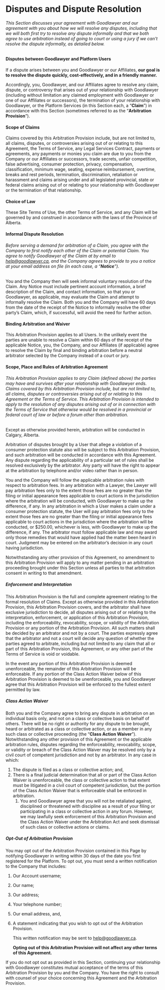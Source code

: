 # Disputes and Dispute Resolution

###### This Section discusses your agreement with Goodlawyer and our agreement with you about how we will resolve any disputes, including that we will both first try to resolve any dispute informally and that we both agree to use arbitration instead of going to court or using a jury if we can’t resolve the dispute informally, as detailed below.

#### Disputes between Goodlawyer and Platform Users

If a dispute arises between you and Goodlawyer or our Affiliates, **our goal is to resolve the dispute quickly, cost-effectively, and in a friendly manner.**

Accordingly, you, Goodlawyer, and our Affiliates agree to resolve any claim, dispute, or controversy that arises out of your relationship with Goodlawyer (including without limitation any claimed employment with Goodlawyer or one of our Affiliates or successors), the termination of your relationship with Goodlawyer, or the Platform Services (in this Section each, a “**Claim**”) in accordance with this Section (sometimes referred to as the “**Arbitration Provision**”).

#### Scope of Claims

Claims covered by this Arbitration Provision include, but are not limited to, all claims, disputes, or controversies arising out of or relating to this Agreement, the Terms of Service, any Legal Services Contract, payments or agreements, any payments or monies you claim are due to you from the Company or our Affiliates or successors, trade secrets, unfair competition, false advertising, consumer protection, privacy, compensation, classification, minimum wage, seating, expense reimbursement, overtime, breaks and rest periods, termination, discrimination, retaliation or harassment and claims arising under and all legislated provincial, state or federal claims arising out of or relating to your relationship with Goodlawyer or the termination of that relationship.

#### Choice of Law

These Site Terms of Use, the other Terms of Service, and any Claim will be governed by and construed in accordance with the laws of the Province of Alberta.

#### Informal Dispute Resolution

###### Before serving a demand for arbitration of a Claim, you agree with the Company to first notify each other of the Claim or potential Claim. You agree to notify Goodlawyer of the Claim at by email to [help@goodlawyer.ca](help@goodlawyer.ca), and the Company agrees to provide to you a notice at your email address on file (in each case, a “**Notice**”). 

You and the Company then will seek informal voluntary resolution of the Claim. Any Notice must include pertinent account information, a brief description of the Claim, and contact information, so that you or Goodlawyer, as applicable, may evaluate the Claim and attempt to informally resolve the Claim. Both you and the Company will have 60 days from the date of the receipt of the Notice to informally resolve the other party’s Claim, which, if successful, will avoid the need for further action.

#### Binding Arbitration and Waiver

This Arbitration Provision applies to all Users. In the unlikely event the parties are unable to resolve a Claim within 60 days of the receipt of the applicable Notice, you, the Company, and our Affiliates (if applicable) agree to resolve the Claim by final and binding arbitration before a neutral arbitrator selected by the Company instead of a court or jury.

#### Scope, Place and Rules of Arbitration Agreement

###### This Arbitration Provision applies to any Claim (defined above) the parties may have and survives after your relationship with Goodlawyer ends. Claims covered by this Arbitration Provision include, but are not limited to, all claims, disputes or controversies arising out of or relating to this Agreement or the Terms of Service. This Arbitration Provision is intended to apply to the resolution of any disputes arising out of or in connection with the Terms of Service that otherwise would be resolved in a provincial or federal court of law or before a forum other than arbitration.

Except as otherwise provided herein, arbitration will be conducted in Calgary, Alberta. 

Arbitration of disputes brought by a User that allege a violation of a consumer protection statute also will be subject to this Arbitration Provision, and such arbitration will be conducted in accordance with this Agreement. Any dispute regarding the applicability of a particular set of rules shall be resolved exclusively by the arbitrator. Any party will have the right to appear at the arbitration by telephone and/or video rather than in person.

You and the Company will follow the applicable arbitration rules with respect to arbitration fees. In any arbitration with a Lawyer, the Lawyer will pay arbitration fees only to the extent those fees are no greater than the filing or initial appearance fees applicable to court actions in the jurisdiction where the arbitration will be conducted, with Goodlawyer to make up the difference, if any. In any arbitration in which a User makes a claim under a consumer protection statute, the User will pay arbitration fees only to the extent those fees are no greater than the filing or initial appearance fees applicable to court actions in the jurisdiction where the arbitration will be conducted, or $250.00, whichever is less, with Goodlawyer to make up the difference, if any. The arbitrator must follow applicable law and may award only those remedies that would have applied had the matter been heard in court. Judgment may be entered on the arbitrator’s decision in any court having jurisdiction.

Notwithstanding any other provision of this Agreement, no amendment to this Arbitration Provision will apply to any matter pending in an arbitration proceeding brought under this Section unless all parties to that arbitration consent in writing to that amendment.

##### Enforcement and Interpretation

This Arbitration Provision is the full and complete agreement relating to the formal resolution of Claims. Except as otherwise provided in this Arbitration Provision, this Arbitration Provision covers, and the arbitrator shall have exclusive jurisdiction to decide, all disputes arising out of or relating to the interpretation, enforcement, or application of this Arbitration Provision, including the enforceability, revocability, scope, or validity of the Arbitration Provision or any portion of the Arbitration Provision. All such matters shall be decided by an arbitrator and not by a court. The parties expressly agree that the arbitrator and not a court will decide any question of whether the parties agreed to arbitrate, including but not limited to any claim that all or part of this Arbitration Provision, this Agreement, or any other part of the Terms of Service is void or voidable.

In the event any portion of this Arbitration Provision is deemed unenforceable, the remainder of this Arbitration Provision will be enforceable. If any portion of the Class Action Waiver below of this Arbitration Provision is deemed to be unenforceable, you and Goodlawyer agree that this Arbitration Provision will be enforced to the fullest extent permitted by law.

##### Class Action Waiver

Both you and the Company agree to bring any dispute in arbitration on an individual basis only, and not on a class or collective basis on behalf of others. There will be no right or authority for any dispute to be brought, heard or arbitrated as a class or collective action, or as a member in any such class or collective proceeding (the “**Class Action Waiver**”). Notwithstanding any other provision of this Agreement or the applicable arbitration rules, disputes regarding the enforceability, revocability, scope, or validity or breach of the Class Action Waiver may be resolved only by a civil court of competent jurisdiction and not by an arbitrator. In any case in which:

1. The dispute is filed as a class or collective action; and,
2. There is a final judicial determination that all or part of the Class Action Waiver is unenforceable, the class or collective action to that extent must be litigated in a civil court of competent jurisdiction, but the portion of the Class Action Waiver that is enforceable shall be enforced in arbitration. 
   1. You and Goodlawyer agree that you will not be retaliated against, disciplined or threatened with discipline as a result of your filing or participating in a class or collective action in any forum. However, we may lawfully seek enforcement of this Arbitration Provision and the Class Action Waiver under the Arbitration Act and seek dismissal of such class or collective actions or claims.

##### Opt-Out of Arbitration Provision

You may opt out of the Arbitration Provision contained in this Page by notifying Goodlawyer in writing within 30 days of the date you first registered for the Platform. To opt out, you must send a written notification to the Company that includes:

1. Our Account username;

2. Our name;

3. Our address;

4. Your telephone number;

5. Our email address, and,

6. A statement indicating that you wish to opt out of the Arbitration Provision. 
   
   This written notification may be sent to [help@goodlawyer.ca](help@goodlawyer.ca). 
   
   **Opting out of this Arbitration Provision will not affect any other terms of this Agreement.**

If you do not opt out as provided in this Section, continuing your relationship with Goodlawyer constitutes mutual acceptance of the terms of this Arbitration Provision by you and the Company. You have the right to consult with counsel of your choice concerning this Agreement and the Arbitration Provision.
